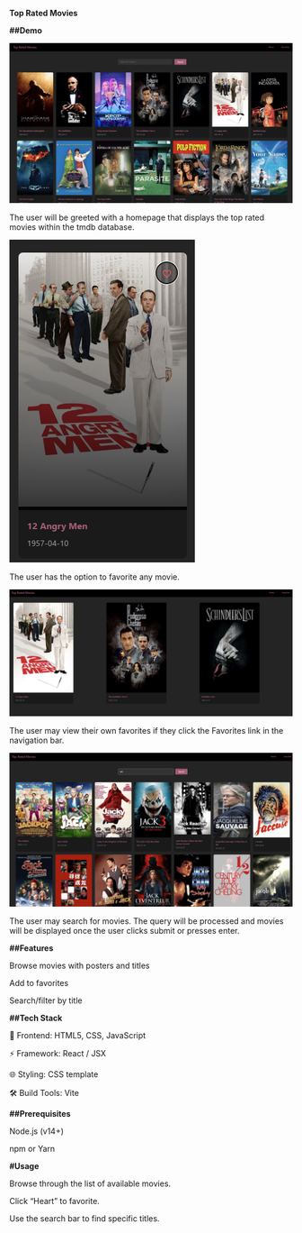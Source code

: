 
**Top Rated Movies**

**##Demo**

![home page](https://github.com/YildizAlaraKoymen/Movie-List-Site/blob/main/demoPictures/HomePage.png)

The user will be greeted with a homepage that displays the top rated movies within the tmdb database.

![home page](https://github.com/YildizAlaraKoymen/Movie-List-Site/blob/main/demoPictures/FavoriteFeature.png)

The user has the option to favorite any movie.

![home page](https://github.com/YildizAlaraKoymen/Movie-List-Site/blob/main/demoPictures/FavoritesPage.png)

The user may view their own favorites if they click the Favorites link in the navigation bar.

![home page](https://github.com/YildizAlaraKoymen/Movie-List-Site/blob/main/demoPictures/SearchFeature.png)

The user may search for movies. The query will be processed and movies will be displayed once the user clicks submit or presses enter.

**##Features**

Browse movies with posters and titles

Add to favorites

Search/filter by title

**##Tech Stack**

🧱 Frontend: HTML5, CSS, JavaScript

⚡ Framework: React / JSX

🌐 Styling: CSS template

🛠️ Build Tools: Vite

**##Prerequisites**

Node.js (v14+)

npm or Yarn

**#Usage**

Browse through the list of available movies.

Click “Heart” to favorite.

Use the search bar to find specific titles.




